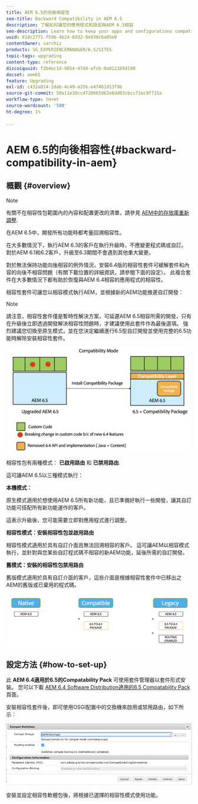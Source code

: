 ```yaml
---
title: AEM 6.5的向後相容性
seo-title: Backward Compatibility in AEM 6.5
description: 了解如何讓您的應用程式和設定與AEM 6.5相容
seo-description: Learn how to keep your apps and configurations compatible with AEM 6.5
uuid: 81dc2771-f59b-4b24-8932-9e938cba05e0
contentOwner: sarchiz
products: SG_EXPERIENCEMANAGER/6.5/SITES
topic-tags: upgrading
content-type: reference
discoiquuid: f3b4ec1d-9054-47d4-afcb-0a0121b94190
docset: aem65
feature: Upgrading
exl-id: c432a014-2dab-4c49-a25b-e4f461d13f9b
source-git-commit: 50a11e30ccd720065962e8dd03cbcc71ec9f715a
workflow-type: tm+mt
source-wordcount: '500'
ht-degree: 1%

---
```


# AEM 6.5的向後相容性{#backward-compatibility-in-aem}

## 概觀 {#overview}

>[!NOTE]
>
>有關不在相容性包範圍內的內容和配置更改的清單，請參見 [AEM中的存放庫重新調整](/help/sites-deploying/repository-restructuring.md).

在AEM 6.5中，開發所有功能時都考量回溯相容性。

在大多數情況下，執行AEM 6.3的客戶在執行升級時，不應變更程式碼或自訂。 對於AEM 6.1和6.2客戶，升級至6.3期間不會遇到其他重大變更。

對於無法保持功能向後相容的例外情況，安裝6.4版的相容性套件可緩解套件和內容的向後不相容問題（有關下載位置的詳細資訊，請參閱下面的設定）。 此複合套件在大多數情況下都有助於恢復與AEM 6.4相容的應用程式的相容性。

相容性套件可讓您以相容模式執行AEM，並根據新的AEM功能推遲自訂開發：

>[!NOTE]
>
>請注意，相容性套件僅是暫時性解決方案，可延遲AEM 6.5相容所需的開發，只有在升級後立即透過開發解決相容性問題時，才建議使用此套件作為最後選項。 強烈建議您切換至原生模式，並在您決定繼續進行6.5型自訂開發並使用完整的6.5功能時解除安裝相容性套件。

![sase](assets/sase.png)

相容性包有兩種模式： **已啟用路由** 和 **已禁用路由**.

這可讓AEM 6.5以三種模式執行：

**本機模式：**

原生模式適用於想使用AEM 6.5所有新功能，且已準備好執行一些開發，讓其自訂功能可搭配所有新功能運作的客戶。

這表示升級後，您可能需要立即對應用程式進行調整。

**相容性模式：安裝相容性包並啟用路由**

相容性模式適用於具有自訂介面且無法回溯相容的客戶。 這可讓AEM以相容模式執行，並針對與您某些自訂程式碼不相容的新AEM功能，延後所需的自訂開發。

**舊模式：安裝的相容性包禁用路由**

舊版模式適用於具有自訂介面的客戶，這些介面是根據相容性套件中已移出之AEM的舊版或已棄用的程式碼。

![薩普特](assets/sapte.png)

## 設定方法 {#how-to-set-up}

此 **AEM 6.4適用於6.5的Compatability Pack** 可使用套件管理器以套件形式安裝。 您可以下載 [AEM 6.4 Software Distribution適用的6.5 Compatability Pack](https://experience.adobe.com/#/downloads/content/software-distribution/en/aem.html?fulltext=compat*&amp;orderby=%40jcr%3Acontent%2Fjcr%3AlastModified&amp;orderby.sort=desc&amp;layout=list&amp;p.offset=0&amp;p.limit=20&amp;package=%2Fcontent%2Fsoftware-distribution%2Fen%2Fdetails.html%2Fcontent%2Fdam%2Faem%2Fpublic%2Fadobe%2Fpackages%2Fcq650%2Fcompatpack%2Faem-compat-cq65-to-cq64) 頁簽。

安裝相容性套件後，即可使用OSGI配置中的交換機來啟用或禁用路由，如下所示：

![比較交換機](assets/compat-switches.png)

安裝並設定相容性軟體包後，將根據已選擇的相容性模式使用功能。
